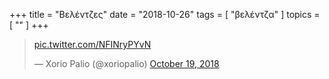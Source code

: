 +++
title = "Βελέντζες"
date = "2018-10-26"
tags = [ "βελέντζα" ]
topics = [ "" ]
+++

<blockquote class="twitter-tweet" data-lang="en"><p lang="und" dir="ltr"><a href="https://t.co/NFINryPYvN">pic.twitter.com/NFINryPYvN</a></p>&mdash; Xorio Palio (@xoriopalio) <a href="https://twitter.com/xoriopalio/status/1053356441900331008?ref_src=twsrc%5Etfw">October 19, 2018</a></blockquote>
<script async src="https://platform.twitter.com/widgets.js" charset="utf-8"></script>
